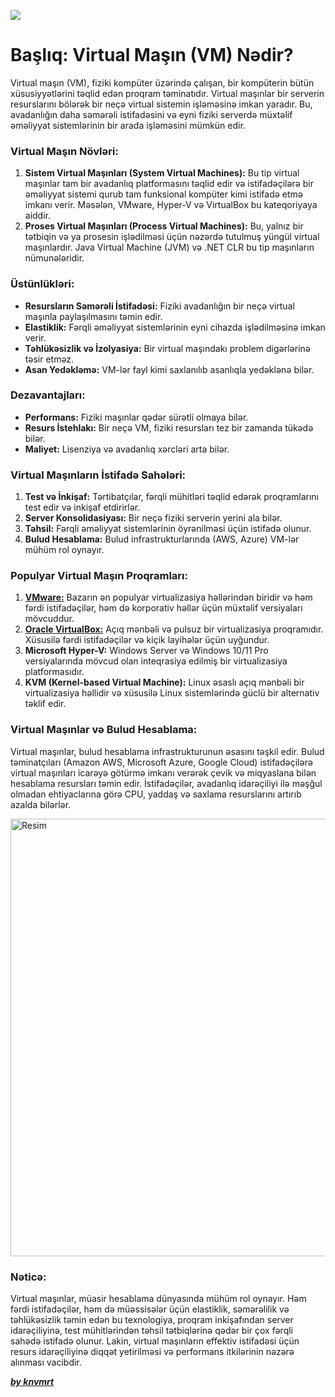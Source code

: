![](https://i.imgur.com/5oXbp62.png)

# Başlıq: Virtual Maşın (VM) Nədir?

Virtual maşın (VM), fiziki kompüter üzərində çalışan, bir kompüterin bütün xüsusiyyətlərini təqlid edən proqram təminatıdır. Virtual maşınlar bir serverin resurslarını bölərək bir neçə virtual sistemin işləməsinə imkan yaradır. Bu, avadanlığın daha səmərəli istifadəsini və eyni fiziki serverdə müxtəlif əməliyyat sistemlərinin bir arada işləməsini mümkün edir.

### Virtual Maşın Növləri:
1. **Sistem Virtual Maşınları (System Virtual Machines):** Bu tip virtual maşınlar tam bir avadanlıq platformasını təqlid edir və istifadəçilərə bir əməliyyat sistemi qurub tam funksional kompüter kimi istifadə etmə imkanı verir. Məsələn, VMware, Hyper-V və VirtualBox bu kateqoriyaya aiddir.
2. **Proses Virtual Maşınları (Process Virtual Machines):** Bu, yalnız bir tətbiqin və ya prosesin işlədilməsi üçün nəzərdə tutulmuş yüngül virtual maşınlardır. Java Virtual Machine (JVM) və .NET CLR bu tip maşınların nümunələridir.

### Üstünlükləri:

- **Resursların Səmərəli İstifadəsi:** Fiziki avadanlığın bir neçə virtual maşınla paylaşılmasını təmin edir.
- **Elastiklik:** Fərqli əməliyyat sistemlərinin eyni cihazda işlədilməsinə imkan verir.
- **Təhlükəsizlik və İzolyasiya:** Bir virtual maşındakı problem digərlərinə təsir etməz.
- **Asan Yedəkləmə:** VM-lər fayl kimi saxlanılıb asanlıqla yedəklənə bilər.

### Dezavantajları:

- **Performans:** Fiziki maşınlar qədər sürətli olmaya bilər.
- **Resurs İstehlakı:** Bir neçə VM, fiziki resursları tez bir zamanda tükədə bilər.
- **Maliyet:** Lisenziya və avadanlıq xərcləri arta bilər.

### Virtual Maşınların İstifadə Sahələri:

1. **Test və İnkişaf:** Tərtibatçılar, fərqli mühitləri təqlid edərək proqramlarını test edir və inkişaf etdirirlər.
2. **Server Konsolidasiyası:** Bir neçə fiziki serverin yerini ala bilər.
3. **Təhsil:** Fərqli əməliyyat sistemlərinin öyrənilməsi üçün istifadə olunur.
4. **Bulud Hesablama:** Bulud infrastrukturlarında (AWS, Azure) VM-lər mühüm rol oynayır.

### Populyar Virtual Maşın Proqramları:

1. [**VMware:**](https://blogs.vmware.com/workstation/2024/05/vmware-workstation-pro-now-available-free-for-personal-use.html) Bazarın ən populyar virtualizasiya həllərindən biridir və həm fərdi istifadəçilər, həm də korporativ həllər üçün müxtəlif versiyaları mövcuddur.
2. [**Oracle VirtualBox:**](https://www.virtualbox.org/) Açıq mənbəli və pulsuz bir virtualizasiya proqramıdır. Xüsusilə fərdi istifadəçilər və kiçik layihələr üçün uyğundur.
3. **Microsoft Hyper-V:** Windows Server və Windows 10/11 Pro versiyalarında mövcud olan inteqrasiya edilmiş bir virtualizasiya platformasıdır.
4. **KVM (Kernel-based Virtual Machine):** Linux əsaslı açıq mənbəli bir virtualizasiya həllidir və xüsusilə Linux sistemlərində güclü bir alternativ təklif edir.

### Virtual Maşınlar və Bulud Hesablama:

Virtual maşınlar, bulud hesablama infrastrukturunun əsasını təşkil edir. Bulud təminatçıları (Amazon AWS, Microsoft Azure, Google Cloud) istifadəçilərə virtual maşınları icarəyə götürmə imkanı verərək çevik və miqyaslana bilən hesablama resursları təmin edir. İstifadəçilər, avadanlıq idarəçiliyi ilə məşğul olmadan ehtiyaclarına görə CPU, yaddaş və saxlama resurslarını artırıb azalda bilərlər.

<img src="https://i.imgur.com/A7FAT3o.png" alt="Resim" width="700"/>

### Nəticə:

Virtual maşınlar, müasir hesablama dünyasında mühüm rol oynayır. Həm fərdi istifadəçilər, həm də müəssisələr üçün elastiklik, səmərəlilik və təhlükəsizlik təmin edən bu texnologiya, proqram inkişafından server idarəçiliyinə, test mühitlərindən təhsil tətbiqlərinə qədər bir çox fərqli sahədə istifadə olunur. Lakin, virtual maşınların effektiv istifadəsi üçün resurs idarəçiliyinə diqqət yetirilməsi və performans itkilərinin nəzərə alınması vacibdir.

[**_by knvmrt_**](https://github.com/knvmrt)
